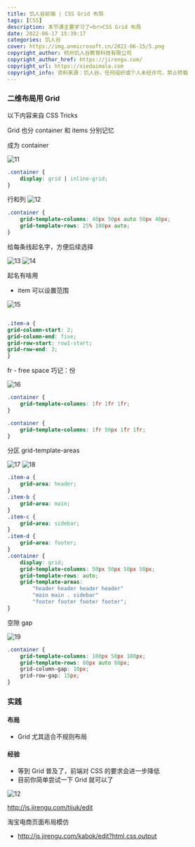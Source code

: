 ```yaml
---
title: 饥人谷前端 | CSS Grid 布局
tags: [CSS]
description: 本节课主要学习了<br>CSS Grid 布局
date: 2022-06-17 15:39:17
categories: 饥人谷
cover: https://img.onmicrosoft.cn/2022-06-15/5.png
copyright_author: 杭州饥人谷教育科技有限公司
copyright_author_href: https://jirengu.com/
copyright_url: https://xiedaimala.com
copyright_info: 资料来源：饥人谷。任何组织或个人未经许可，禁止转载
---
```


### 二维布局用 Grid

以下内容来自 CSS Tricks

Grid 也分 container 和 items
分别记忆

成为 container

![11](https://img.onmicrosoft.cn/2022-06-19/11.png)

```CSS
.container {
    display: grid | inline-grid;
}
```

行和列
![12](https://img.onmicrosoft.cn/2022-06-19/12.png)
```CSS
.container {
    grid-template-columns: 40px 50px auto 50px 40px;
    grid-template-rows: 25% 100px auto;
}
```

给每条线起名字，方便后续选择

![13](https://img.onmicrosoft.cn/2022-06-19/13.png)
![14](https://img.onmicrosoft.cn/2022-06-19/14.png)

起名有啥用

- item 可以设置范围

![15](https://img.onmicrosoft.cn/2022-06-19/15.png)

```CSS

.item-a {
grid-column-start: 2;
grid-column-end: five;
grid-row-start: row1-start;
grid-row-end: 3;
}
```

fr - free space 巧记：份

![16](https://img.onmicrosoft.cn/2022-06-19/16.png)

```css
.container {
    grid-template-columns: 1fr 1fr 1fr;
}
```

```css
.container {
    grid-template-columns: 1fr 50px 1fr 1fr;
}
```

分区 grid-template-areas 

![17](https://img.onmicrosoft.cn/2022-06-19/17.png)
![18](https://img.onmicrosoft.cn/2022-06-19/18.png)

```css
.item-a {
    grid-area: header;
}
.item-b {
    grid-area: main;
}
.item-c {
    grid-area: sidebar;
}
.item-d {
    grid-area: footer;
}
.container {
    display: grid;
    grid-template-columns: 50px 50px 50px 50px;
    grid-template-rows: auto;
    grid-template-areas: 
        "header header header header"
        "main main . sidebar"
        "footer footer footer footer";
}
```

空隙 gap

![19](https://img.onmicrosoft.cn/2022-06-19/19.png)

```css
.container {
    grid-template-columns: 100px 50px 100px;
    grid-template-rows: 80px auto 80px;
    grid-column-gap: 10px;
    grid-row-gap: 15px;
}
```

### 实践
#### 布局
- Grid 尤其适合不规则布局
#### 经验
- 等到 Grid 普及了，前端对 CSS 的要求会进一步降低
- 目前你简单尝试一下 Grid 就可以了

![12](https://img.onmicrosoft.cn/2022-06-17/12.png)

http://js.jirengu.com/tijuk/edit

淘宝电商页面布局模仿
- http://js.jirengu.com/kabok/edit?html,css,output
